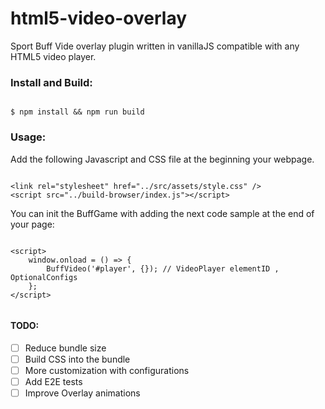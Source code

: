 # html5-video-overlay
 
Sport Buff Vide overlay plugin written in vanillaJS compatible with any HTML5 video player.

### Install and Build:

``` 

$ npm install && npm run build

```

### Usage:

Add the following Javascript and CSS file at the beginning your webpage.

```

<link rel="stylesheet" href="../src/assets/style.css" />
<script src="../build-browser/index.js"></script>

```

You can init the BuffGame with adding the next code sample at the end of your page:

```

<script>
    window.onload = () => {
        BuffVideo('#player', {}); // VideoPlayer elementID , OptionalConfigs
    };
</script>


```

#### TODO:
- [ ] Reduce bundle size
- [ ] Build CSS into the bundle
- [ ] More customization with configurations
- [ ] Add E2E tests
- [ ] Improve Overlay animations
